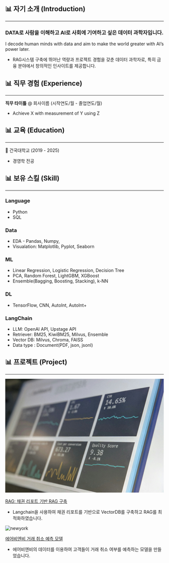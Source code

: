 ## 📊 자기 소개 (Introduction)
------

### DATA로 사람을 이해하고 AI로 사회에 기여하고 싶은 데이터 과학자입니다. 
I decode human minds with data and aim to make the world greater with AI’s power later.
- RAG시스템 구축에 뛰어난 역량과 프로젝트 경험을 갖춘 데이터 과학자로, 특히 금융 분야에서 창의적인 인사이트를 제공합니다.
> 
>
> 
> 


## 📊 직무 경험 (Experience)
------

**직무 타이틀** @ 회사이름 (시작연도/월 - 졸업연도/월)

- Achieve X with measurement of Y using Z


## 📊 교육 (Education)
------
🏫 건국대학교 (2019 - 2025)

- 경영학 전공


## 📊 보유 스킬 (Skill)
------
### Language 
- Python
- SQL
### Data
- EDA - Pandas, Numpy,
- Visualation: Matplotlib, Pyplot, Seaborn
### ML
- Linear Regression, Logistic Regression, Decision Tree
- PCA, Random Forest, LightGBM, XGBoost
- Ensemble(Bagging, Boosting, Stacking), k-NN
### DL
- TensorFlow, CNN, AutoInt, AutoInt+
### LangChain
- LLM: OpenAI API, Upstage API
- Retriever: BM25, KiwiBM25, Milvus, Ensemble
- Vector DB: Milvus, Chroma, FAISS
- Data type : Document(PDF, json, jsonl)

## 📊 프로젝트 (Project)
------
![trash](assets/img/report.jpg)

[RAG: 채권 리포트 기반 RAG 구축](https://github.com/dongchanlim/Python-Machine-Learning/blob/main/Semester_Project.ipynb)
- Langchain을 사용하여 채권 리포트를 기반으로 VectorDB를 구축하고 RAG를 최적화하였습니다.

![newyork](assets/img/newyork.jpeg)

[에어비엔비 거래 취소 예측 모델](https://public.tableau.com/app/profile/dongchan.lim/viz/AirbnbPractice_15699654202660/Story1)
- 에어비엔비의 데이터를 이용하여 고객들이 거래 취소 여부를 예측하는 모델을 만들었습니다.
